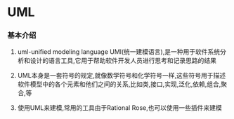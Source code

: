 # UML
### 基本介绍

1. uml-unified modeling language UMl(统一建模语言),是一种用于软件系统分析和设计的语言工具,它用于帮助软件开发人员进行思考和记录思路的结果

2. UML本身是一套符号的规定,就像数学符号和化学符号一样,这些符号用于描述软件模型中的各个元素和他们之间的关系,比如类,接口,实现,泛化,依赖,组合,聚合,等

3. 使用UML来建模,常用的工具由于Rational Rose,也可以使用一些插件来建模


 
 
 
 
 
 
 
 
 
 
 
 
 
 